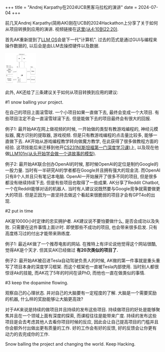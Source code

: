 +++
title = "Andrej Karpathy在2024UCB黑客马拉松的演讲"
date = 2024-07-04
+++

前几天Andrej Karpathy(简称AK)刚在UCB的2024Hackathon上分享了关于如何从项目转换到应用的演讲.
视频链接在[这里(从4:10到22:20)](https://www.youtube.com/watch?v=tsTeEkzO9xc).

首先AK重新提到了[LLM OS](https://arxiv.org/html/2312.03815v2)会是下一代"计算机". 过去的范式是通过GUI与编程来操作数据的, 以后会是由LLM去操控硬件以及数据.

<img src="https://raw.githubusercontent.com/EvanLyu732/evanlyu732.github.io/main/static/images/llmos.png" height="100" width="100"/>


此外, AK还给了三条建议关于如何从项目转换到应用的建议:


#1 snow balling your project.

在自己的项目上面滚雪球. 一个小项目如果一直做下去, 最终会变成一个大项目. 有些项目注定不会一直滚雪球滚下去. 但是能做下去的项目最终会有很大的回报.

例子1: 最开始AK在网上做视频的时候, 一开始做的类型有教游戏编程的, 神经元模拟器, 魔方识别的提取器, 游戏视频. 但是只有教游戏编程的点击量比较多, 能够一直做下去.
AK开始从游戏编程教学转向做魔方教学, 在此获得了很多做教程方面的经验. 这项技能后来迁移到他开[CS231N(斯坦福第一门深度学习课)](https://cs231n.stanford.edu/2016/)上, 
以及现在他做[LLM101n(从头开始学会做一个讲故事的模型)](https://github.com/karpathy/LLM101n).

例子2: 最开始AK联合创办OpenAI的时候, 那时候OpenAI的定位是制约Google的一股力量. 当时有一半研究AI的学者都在Google并且拥有强大的现金流. 而OpenAI只有8个人并且只有笔记本电脑.
OpenAI一开始展开了很多不同的项目, 但是很多都没有继续持续下去. 但是有些项目也取得了一些成果. AK分享了Reddit Chatbot, 一个在Reddit能够对话的机器人. 当时有人建议说既然要与Google竞争就需要做更大的项目. 但是正因为一直坚持去做这个看起来很脆弱的项目才会有GPT4o的出现. 

#2 put in time

AK是10000小时定律的忠实拥护者. AK建议说不要怕要做什么, 是否会成功以及失败. 只需要在这件事情上面计时. 即使那些不成功的项目, 也会带来很多启发. 
只有高度练习过的付出才能带来熟练度.

例子1: 最近AK做了一个推荐电影的网站. 在推特上有评论说他觉得这个网站很酷, 觉得AK是个天才.
但其实AK已经做过 __有20次类似的项目了.__ 

例子2: 最开始AK被召进Tesla自动驾驶负责人的时候, AK做的第一件事就是重头重写了项目本身的深度学习框架. 而这个框架也一直被Tesla内部使用. 当时别人都很惊讶Ak的技能, 而AK花了5年的时间在读PhD, 而他也一直在做类似的事情.


#3 keep the dopamine flowing.

观察自己的心理状态. 并对自己的大脑要有一定程度的了解. 大脑是一个需要奖励的机器, 什么样的奖励能够让大脑更高效?

对于AK来说是持续的做项目并且持续的发布这些项目. 持续做项目的好处是能够聚焦并且在一个领域上面有深度的探索, 而课程往往是能带来广度. 持续的发布这些项目是会去考虑其他人去看你项目时候的反应, 因此会让自己提高项目的门槛并且你会额外付出做出更有质量的工作. 好的工作会有好的反馈, 好的反馈会让你更有动力的去完成你的工作.

Snow balling the project and changing the world. Keep Hacking.